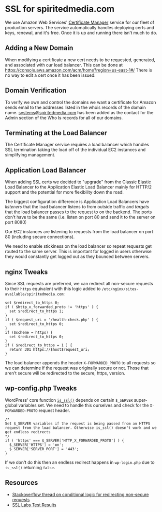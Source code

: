 # SSL for spiritedmedia.com

We use Amazon Web Services' [Certificate Manager](https://aws.amazon.com/certificate-manager/) service for our fleet of production servers. The service automatically handles deploying certs and keys, renewal, and it's free. Once it is up and running there isn't much to do.

## Adding a New Domain

When modifying a certificate a new cert needs to be requested, generated, and associated with our load balancer. This can be done at https://console.aws.amazon.com/acm/home?region=us-east-1#/ There is no way to edit a cert once it has been issued.

## Domain Verification

To verify we own and control the domains we want a certificate for Amazon sends email to the addresses listed in the whois records of the domain name. systems@spiritedmedia.com has been added as the contact for the Admin section of the Who Is records for all of our domains.

## Terminating at the Load Balancer

The Certificate Manager service requires a load balancer which handles SSL termination taking the load off of the individual EC2 instances and simplifying management.

## Application Load Balancer

When adding SSL certs we decided to "upgrade" from the Classic Elastic Load Balancer to the Application Elastic Load Balancer mainly for HTTP/2 support and the potential for more flexibility down the road.

The biggest configuration difference is Application Load Balancers have *listeners* that the load balancer listens to from outside traffic and *targets* that the load balancer passes to the request to on the backend. The ports don't have to be the same (i.e. listen on port 80 and send it to the server on port 8080)

Our EC2 instances are listening to requests from the load balancer on port 80 (including secure connections).

We need to enable stickiness on the load balancer so repeat requests get routed to the same server. This is important for logged in users otherwise they would constantly get logged out as they bounced between servers.

## nginx Tweaks

Since SSL requests are preferred, we can redirect all non-secure requests to their `https` equivalent with this logic added to `/etc/nginx/sites-available/spiritedmedia.com`:

```
set $redirect_to_https 0;
if ( $http_x_forwarded_proto != 'https' ) {
  set $redirect_to_https 1;
}
if ( $request_uri = '/health-check.php' ) {
  set $redirect_to_https 0;
}
if ($scheme = https) {
  set $redirect_to_https 0;
}
if ( $redirect_to_https = 1 ) {
  return 301 https://$host$request_uri;
}
```
The load balancer appends the header `X-FORWARDED_PROTO` to all requests so we can determine if the request was originally secure or not. Those that aren't secure will be redirected to the secure, https, version.

## wp-config.php Tweaks

WordPress' core function [`is_ssl()`](https://developer.wordpress.org/reference/functions/is_ssl/) depends on certain `$_SERVER` super-global variables set. We need to handle this ourselves and check for the `X-FORWARDED-PROTO` request header.

```
/*
Set $_SERVER variables if the request is being passed from an HTTPS request from the load balancer. Otherwise is_ssl() doesn't work and we get endless redirects
*/
if ( 'https' === $_SERVER['HTTP_X_FORWARDED_PROTO'] ) {
  $_SERVER['HTTPS'] = 'on';
  $_SERVER['SERVER_PORT'] = '443';
}
```
If we don't do this then an endless redirect happens in `wp-login.php` due to `is_ssl()` returning `false`.

## Resources
- [Stackoverflow thread on conditional logic for redirecting non-secure requests](http://serverfault.com/a/791052/70987)
- [SSL Labs Test Results](https://www.ssllabs.com/ssltest/analyze.html?d=billypenn.com)
